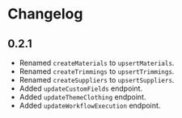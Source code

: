 # Changelog

## 0.2.1

- Renamed `createMaterials` to `upsertMaterials`.
- Renamed `createTrimmings` to `upsertTrimmings`.
- Renamed `createSuppliers` to `upsertSuppliers`.
- Added `updateCustomFields` endpoint.
- Added `updateThemeClothing` endpoint.
- Added `updateWorkflowExecution` endpoint.